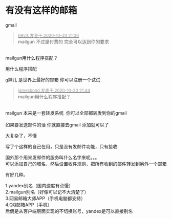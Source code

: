 # 有没有这样的邮箱


gmail

<div class="quote"><blockquote><font size="2"><a href="https://www.hostloc.com/forum.php?mod=redirect&amp;goto=findpost&amp;pid=9377831&amp;ptid=760397" target="_blank"><font color="#999999">Bevis 发表于 2020-10-30 21:36</font></a></font><br />
mailgun 不过是付费的 完全可以达到你的要求</blockquote></div><br />
mailgun用什么程序搭配？<img id="aimg_OH8zU" onclick="zoom(this, this.src, 0, 0, 0)" class="zoom" src="https://cdn.jsdelivr.net/gh/hishis/forum-master/public/images/patch.gif" onmouseover="img_onmouseoverfunc(this)" onload="thumbImg(this)" border="0" alt="" />

用什么程序搭配

g妹儿 是世界上最好的邮箱 你可以注册一个试试

<div class="quote"><blockquote><font size="2"><a href="https://www.hostloc.com/forum.php?mod=redirect&amp;goto=findpost&amp;pid=9377946&amp;ptid=760397" target="_blank"><font color="#999999">jamesbond 发表于 2020-10-30 21:44</font></a></font><br />
mailgun用什么程序搭配？</blockquote></div><br />
mailgun 本来是一套转发系统&nbsp;&nbsp;你可以全部都转发到你的gmail<br />
<br />
如果要发送邮件的话 你就直接去gmail 添加就可以了&nbsp;&nbsp;

大复杂了，不懂

写了个这样的自己在用，只是没有发邮件功能，只有接收

国外那个用来发邮件的服务叫什么名字来呢。。。<br />
可以添加自己的域名，然后设置收件规则，把所有收到的邮件转发到另外一个邮箱

有好几种。

1.yandex别名（国内速度有点慢）<br />
2.mailgun别名（好像可以记不大清楚了）<br />
3.网易邮箱大师APP（手机电脑都支持）<br />
4.QQ邮箱APP（手机）<br />
后俩是从客户端层面实现的不切换账号，yandex是可以直接别名
